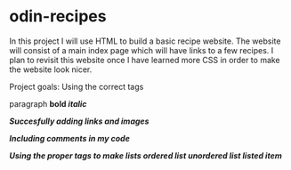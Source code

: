 # odin-recipes
In this project I will use HTML to build a basic recipe website. The website will consist of a main index page which will have links to a few recipes. I plan to revisit this website once I have learned more CSS in order to make the website look nicer.

Project goals:
Using the correct tags
    <p> paragraph
    <strong> bold
    <em>italic

Succesfully adding links and images
   

Including comments in my code

Using the proper tags to make lists
    ordered list
    unordered list
    listed item
